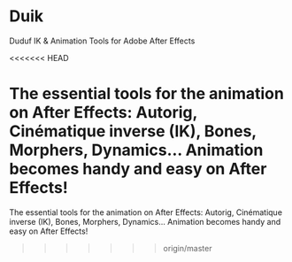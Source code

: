 Duik
====

Duduf IK &amp; Animation Tools for Adobe After Effects

<<<<<<< HEAD

The essential tools for the animation on After Effects: Autorig, Cinématique inverse (IK), Bones, Morphers, Dynamics… Animation becomes handy and easy on After Effects!
=======
The essential tools for the animation on After Effects: Autorig, Cinématique inverse (IK), Bones, Morphers, Dynamics… Animation becomes handy and easy on After Effects!
>>>>>>> origin/master
